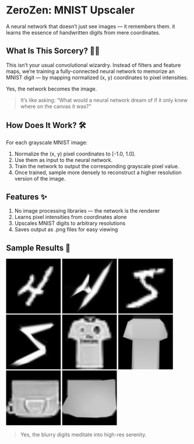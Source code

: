 # ZeroZen: MNIST Upscaler
A neural network that doesn’t just see images — it remembers them.  it learns the essence of handwritten digits from mere coordinates.

## What Is This Sorcery? 🧙‍♂️
This isn’t your usual convolutional wizardry. Instead of filters and feature maps, we’re training a fully-connected neural network to memorize an MNIST digit — by mapping normalized (x, y) coordinates to pixel intensities.

Yes, the network becomes the image.
> It’s like asking: “What would a neural network dream of if it only knew where on the canvas it was?”

## How Does It Work? 🛠️
For each grayscale MNIST image:
1. Normalize the (x, y) pixel coordinates to [-1.0, 1.0].
1. Use them as input to the neural network.
1. Train the network to output the corresponding grayscale pixel value.
1. Once trained, sample more densely to reconstruct a higher resolution version of the image.

## Features ✨
1. No image processing libraries — the network is the renderer
1. Learns pixel intensities from coordinates alone
1. Upscales MNIST digits to arbitrary resolutions
1. Saves output as .png files for easy viewing

## Sample Results 🎨
<img src="../samples/og_image.png" width="150">
<img src="../samples/upscaled_image.png" width="150"> 

<img src="../samples/og_image2.png" width="150"> 
<img src="../samples/upscaled_image2.png" width="150"> 

<img src="../samples/og_image3.png" width="150"> 
<img src="../samples/upscaled_image3.png" width="150"> 

<img src="../samples/og_image4.png" width="150"> 
<img src="../samples/upscaled_image4.png" width="150">

 > Yes, the blurry digits meditate into high-res serenity.
